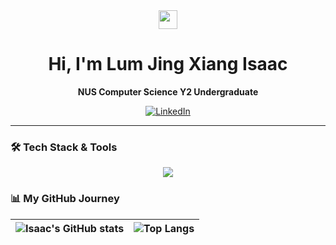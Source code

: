 <div align="center">

  <img src="https://media.giphy.com/media/hvRJCLFzcasrR4ia7z/giphy.gif" width="30px"/>
  <h1> Hi, I'm Lum Jing Xiang Isaac </h1>
  <p><strong>NUS Computer Science Y2 Undergraduate</strong></p>

  <p>
    <a href="https://www.linkedin.com/in/isaac-lum-1158b0210/" target="_blank">
      <img src="https://img.shields.io/badge/LinkedIn-0077B5?style=for-the-badge&logo=linkedin&logoColor=white" alt="LinkedIn"/>
    </a>

  </p>

</div>

---

### 🛠️ Tech Stack & Tools

<p align="center">
  <a href="https://skillicons.dev">
    <img src="https://skillicons.dev/icons?i=java,js,python,react,spring,nodejs,express,postgresql,docker,git&perline=8" />
  </a>
</p>

### 📊 My GitHub Journey

<div align="center">

| ![Isaac's GitHub stats](https://github-readme-stats.vercel.app/api?username=Zisaac99) | ![Top Langs](https://github-readme-stats.vercel.app/api/top-langs/?username=Zisaac99) |
| --- | --- |

</div>

